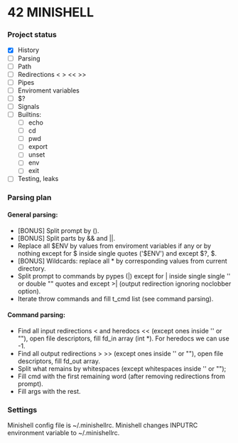 # 42 MINISHELL

### Project status

- [x] History
- [ ] Parsing
- [ ] Path
- [ ] Redirections < > << >> 
- [ ] Pipes
- [ ] Enviroment variables
- [ ] $?
- [ ] Signals
- [ ] Builtins:
	- [ ] echo
	- [ ] cd
	- [ ] pwd
	- [ ] export
	- [ ] unset
	- [ ] env
	- [ ] exit
- [ ] Testing, leaks

### Parsing plan

#### General parsing:

- [BONUS] Split prompt by ().
- [BONUS] Split parts by && and ||.
- Replace all \$ENV by values from enviroment variables if any or by nothing except for \$ inside single quotes ('$ENV') and except \$?, \$.
- [BONUS] Wildcards: replace all * by corresponding values from current directory.
- Split prompt to commands by pypes (|) except for | inside single single '' or double "" quotes and except >| (output redirection ignoring noclobber option).
- Iterate throw commands and fill t_cmd list (see command parsing).

#### Command parsing:

- Find all input redirections < and heredocs << (except ones inside '' or ""), open file descriptors, fill fd_in array (int *). For heredocs we can use -1.
- Find all output redirections > >> (except ones inside '' or ""), open file descriptors, fill fd_out array.
- Split what remains by whitespaces (except whitespaces inside '' or "");
- Fill cmd with the first remaining word (after removing redirections from prompt).
- Fill args with the rest.

### Settings

Minishell config file is ~/.minishellrc.
Minishell changes INPUTRC environment variable to ~/.minishellrc.
